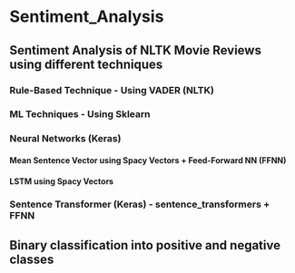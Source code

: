 # Sentiment_Analysis
## Sentiment Analysis of NLTK Movie Reviews using different techniques
### Rule-Based Technique - Using VADER (NLTK)
### ML Techniques - Using Sklearn
### Neural Networks (Keras)
#### Mean Sentence Vector using Spacy Vectors + Feed-Forward NN (FFNN)
#### LSTM using Spacy Vectors
### Sentence Transformer (Keras) - sentence_transformers + FFNN
## Binary classification into positive and negative classes
